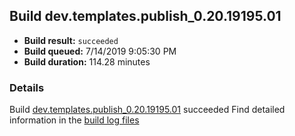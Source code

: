 ## Build dev.templates.publish_0.20.19195.01
- **Build result:** `succeeded`
- **Build queued:** 7/14/2019 9:05:30 PM
- **Build duration:** 114.28 minutes
### Details
Build [dev.templates.publish_0.20.19195.01](https://winappstudio.visualstudio.com/web/build.aspx?pcguid=a4ef43be-68ce-4195-a619-079b4d9834c2&builduri=vstfs%3a%2f%2f%2fBuild%2fBuild%2f29588) succeeded
Find detailed information in the [build log files](https://uwpctdiags.blob.core.windows.net/buildlogs/dev.templates.publish_0.20.19195.01_logs.zip)
